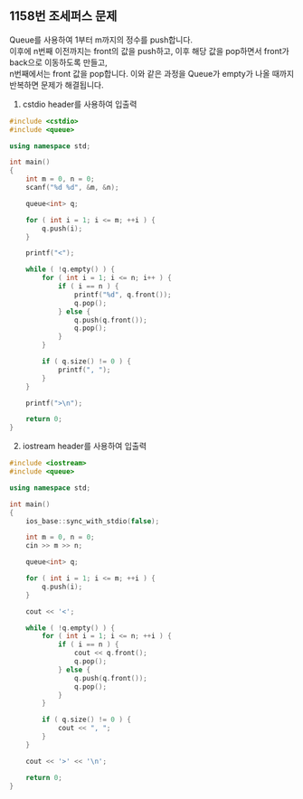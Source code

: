 1158번 조세퍼스 문제
----------------

Queue를 사용하여 1부터 m까지의 정수를 push합니다.  
이후에 n번째 이전까지는 front의 값을 push하고, 이후 해당 값을 pop하면서 front가 back으로 이동하도록 만들고,  
n번째에서는 front 값을 pop합니다. 이와 같은 과정을 Queue가 empty가 나올 때까지 반복하면 문제가 해결됩니다.

1. cstdio header를 사용하여 입출력

~~~ cpp
#include <cstdio>
#include <queue>

using namespace std;

int main() 
{
    int m = 0, n = 0;
    scanf("%d %d", &m, &n);

    queue<int> q;

    for ( int i = 1; i <= m; ++i ) {
        q.push(i);
    }

    printf("<");

    while ( !q.empty() ) {
        for ( int i = 1; i <= n; i++ ) {
            if ( i == n ) {
                printf("%d", q.front());
                q.pop();
            } else {
                q.push(q.front());
                q.pop();
            }
        }

        if ( q.size() != 0 ) {
            printf(", ");
        }
    }

    printf(">\n");

    return 0;
}
~~~

2. iostream header를 사용하여 입출력

~~~ cpp
#include <iostream>
#include <queue>

using namespace std;

int main()
{
    ios_base::sync_with_stdio(false);

    int m = 0, n = 0;
    cin >> m >> n;

    queue<int> q;

    for ( int i = 1; i <= m; ++i ) {
        q.push(i);
    }

    cout << '<';

    while ( !q.empty() ) {
        for ( int i = 1; i <= n; ++i ) {
            if ( i == n ) {
                cout << q.front();
                q.pop();
            } else {
                q.push(q.front());
                q.pop();
            }
        }

        if ( q.size() != 0 ) {
            cout << ", ";
        }
    }

    cout << '>' << '\n';

    return 0;
}
~~~